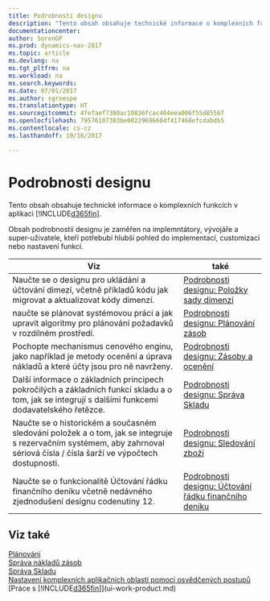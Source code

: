 ```yaml
---
title: Podrobnosti designu
description: "Tento obsah obsahuje technické informace o komplexních funkcích v aplikaci [!INCLUDE[d365fin](includes/d365fin_md.md)]."
documentationcenter: 
author: SorenGP
ms.prod: dynamics-nav-2017
ms.topic: article
ms.devlang: na
ms.tgt_pltfrm: na
ms.workload: na
ms.search.keywords: 
ms.date: 07/01/2017
ms.author: sgroespe
ms.translationtype: HT
ms.sourcegitcommit: 4fefaef7380ac10836fcac404eea006f55d8556f
ms.openlocfilehash: 79576107383be00229696604f417468efcdabdb5
ms.contentlocale: cs-cz
ms.lasthandoff: 10/16/2017

---
```

# <a name="design-details"></a>Podrobnosti designu
Tento obsah obsahuje technické informace o komplexních funkcích v aplikaci [!INCLUDE[d365fin](includes/d365fin_md.md)].  

 Obsah podrobnostií designu je zaměřen na implemntátory, vývojáře a super-uživatele, kteří potřebubí hlubší pohled do implementací, customizací nebo nastavení funkcí.  

|**Viz**|**také**|  
|------------|-------------|  
|Naučte se o designu pro ukládání a účtování dimezí, včetně příkladů kódu jak migrovat a aktualizovat kódy dimenzí.|[Podrobnosti designu: Položky sady dimenzí](design-details-dimension-set-entries.md)|  
|naučte se plánovat systémovou práci a jak upravit algoritmy pro plánování požadavků v rozdílném prostředí.|[Podrobnosti designu: Plánování zásob](design-details-supply-planning.md)|  
|Pochopte mechanismus cenového enginu, jako například je metody ocenění a úprava nákladů a které účty jsou pro ně navrženy.|[Podrobnosti designu: Zásoby a ocenění](design-details-inventory-costing.md)|  
|Další informace o základních principech pokročilých a základních funkcí skladu a o tom, jak se integrují s dalšími funkcemi dodavatelského řetězce.|[Podrobnosti designu: Správa Skladu](design-details-warehouse-management.md)|  
|Naučte se o historickém a současném sledování položek a o tom, jak se integruje s rezervačním systémem, aby zahrnoval sériová čísla / čísla šarží ve výpočtech dostupnosti.|[Podrobnosti designu: Sledování zboží](design-details-item-tracking.md)|  
|Naučte se o funkcionalitě Účtování řádku finančního deníku včetně nedávného zjednodušení designu codenutiny 12.|[Podrobnosti designu: Účtování řádku finančního deníku](design-details-general-journal-post-line.md)|  

## <a name="see-also"></a>Viz také  
 [Plánování](production-planning.md)   
 [Správa nákladů zásob](finance-manage-inventory-costs.md)   
 [Správa Skladu](warehouse-manage-warehouse.md)   
 [Nastavení komplexních aplikačních oblastí pomocí osvědčených postupů](set-up-complex-application-areas-using-best-practices.md)  
 [Práce s [!INCLUDE[d365fin](includes/d365fin_md.md)]](ui-work-product.md)

